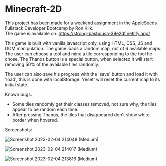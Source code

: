 # Minecraft-2D

This project has been made for a weekend assignment in the AppleSeeds Fullstack Developer Bootcamp by Ron Klik.<br>
The game is available on: https://strong-basbousa-39e2df.netlify.app/

This game is built with vanilla javascript only, using HTML, CSS, JS and DOM manipulation.
The game loads a random map, out of 6 available maps.
The user can choose a tool and mine a tile corresponding to the tool he chose.
The Thanos button is a special button, when selected it will start removing 50% of the available tiles randomly.

The user can also save his progress with the 'save' button and load it with 'load', this is done with localStorage.
'reset' will reset the current map to its initial state.

Known bugs:
* Some tiles randomly get their classes removed, not sure why, the tiles appear to be random each time.
* After pressing Thanos, the tiles that disappeared don't show white border when hovered.

Screenshots:

![Screenshot 2023-02-04 214048 (Medium)](https://user-images.githubusercontent.com/121381849/216786658-e4694ff0-f37c-4d04-af11-4dc7d19f197f.png)

![Screenshot 2023-02-04 214017 (Medium)](https://user-images.githubusercontent.com/121381849/216786664-b3388b83-9625-4393-83df-72aebcedcf7e.png)

![Screenshot 2023-02-04 213816 (Medium)](https://user-images.githubusercontent.com/121381849/216786668-2950dc69-1d9e-42dc-9c2f-ded72a23101f.png)
